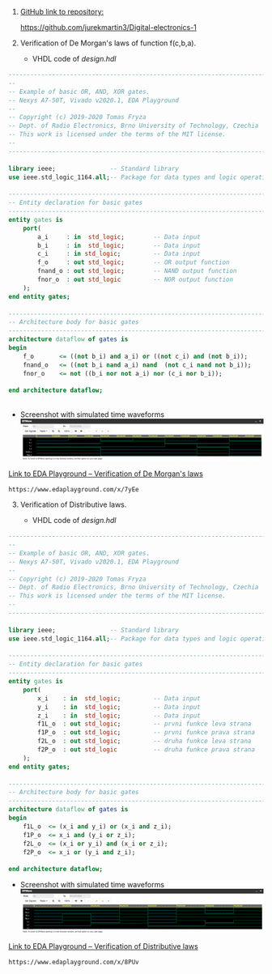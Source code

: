 1. [GitHub link to repository:](https://github.com/jurekmartin3/Digital-electronics-1)
    
    https://github.com/jurekmartin3/Digital-electronics-1
2. Verification of De Morgan's laws of function f(c,b,a).

    - VHDL code of *design.hdl*


```vhdl
------------------------------------------------------------------------
--
-- Example of basic OR, AND, XOR gates.
-- Nexys A7-50T, Vivado v2020.1, EDA Playground
--
-- Copyright (c) 2019-2020 Tomas Fryza
-- Dept. of Radio Electronics, Brno University of Technology, Czechia
-- This work is licensed under the terms of the MIT license.
--
------------------------------------------------------------------------

library ieee;               -- Standard library
use ieee.std_logic_1164.all;-- Package for data types and logic operations

------------------------------------------------------------------------
-- Entity declaration for basic gates
------------------------------------------------------------------------
entity gates is
    port(
        a_i     : in  std_logic;        -- Data input
        b_i     : in  std_logic;        -- Data input
        c_i	    : in std_logic;		  	-- Data input
        f_o     : out std_logic;        -- OR output function
        fnand_o : out std_logic;        -- NAND output function
        fnor_o  : out std_logic         -- NOR output function
    );
end entity gates;

------------------------------------------------------------------------
-- Architecture body for basic gates
------------------------------------------------------------------------
architecture dataflow of gates is
begin
    f_o       <= ((not b_i) and a_i) or ((not c_i) and (not b_i));
    fnand_o   <= ((not b_i nand a_i) nand  (not c_i nand not b_i));    
    fnor_o    <= not ((b_i nor not a_i) nor (c_i nor b_i));

end architecture dataflow;



```

- Screenshot with simulated time waveforms
![Screenshot EDA Playground - De Morgan's Law](Images/DeMorgan.png)

[Link to EDA Playground – Verification of De Morgan's laws](https://www.edaplayground.com/x/7yEe)
    
    https://www.edaplayground.com/x/7yEe

3. Verification of Distributive laws.

    - VHDL code of *design.hdl*

```vhdl
------------------------------------------------------------------------
--
-- Example of basic OR, AND, XOR gates.
-- Nexys A7-50T, Vivado v2020.1, EDA Playground
--
-- Copyright (c) 2019-2020 Tomas Fryza
-- Dept. of Radio Electronics, Brno University of Technology, Czechia
-- This work is licensed under the terms of the MIT license.
--
------------------------------------------------------------------------

library ieee;               -- Standard library
use ieee.std_logic_1164.all;-- Package for data types and logic operations

------------------------------------------------------------------------
-- Entity declaration for basic gates
------------------------------------------------------------------------
entity gates is
    port(
        x_i    : in  std_logic;         -- Data input
        y_i    : in  std_logic;         -- Data input
        z_i    : in  std_logic;         -- Data input
        f1L_o  : out std_logic;         -- prvni funkce leva strana
        f1P_o  : out std_logic;         -- prvni funkce prava strana
        f2L_o  : out std_logic;         -- druha funkce leva strana
        f2P_o  : out std_logic          -- druha funkce prava strana
    );
end entity gates;

------------------------------------------------------------------------
-- Architecture body for basic gates
------------------------------------------------------------------------
architecture dataflow of gates is
begin
    f1L_o  <= (x_i and y_i) or (x_i and z_i);
    f1P_o  <= x_i and (y_i or z_i);
    f2L_o  <= (x_i or y_i) and (x_i or z_i);
    f2P_o  <= x_i or (y_i and z_i);

end architecture dataflow;

```
- Screenshot with simulated time waveforms
![Screenshot EDA Playground - Distributive Laws](Images/Distributive.png)

[Link to EDA Playground – Verification of Distributive laws](https://www.edaplayground.com/x/8PUv)
    
    https://www.edaplayground.com/x/8PUv
